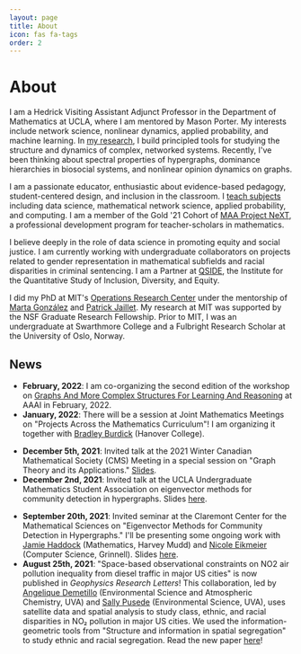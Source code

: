 ```yaml
---
layout: page
title: About
icon: fas fa-tags
order: 2
---
```


# About

I am a Hedrick Visiting Assistant Adjunct Professor in the Department of Mathematics at UCLA, where I am mentored by Mason Porter. My interests include network science, nonlinear dynamics, applied probability, and machine learning. In [my research](/research), I build principled tools for studying the structure and dynamics of complex, networked systems. Recently, I've been thinking about spectral properties of hypergraphs, dominance hierarchies in biosocial systems, and nonlinear opinion dynamics on graphs. 

I am a passionate educator, enthusiastic about evidence-based pedagogy, student-centered design, and inclusion in the classroom. I [teach subjects](/teaching) including data science, mathematical network science, applied probability, and computing.  I am a member of the Gold '21 Cohort of [MAA Project NeXT](https://www.maa.org/programs-and-communities/professional-development/project-next), a professional development program for teacher-scholars in mathematics. 

I believe deeply in the role of data science in promoting equity and social justice.  I am currently working with undergraduate collaborators on projects related to gender representation in mathematical subfields and racial disparities in criminal sentencing. I am a Partner at [QSIDE](https://qsideinstitute.org/), the Institute for the Quantitative Study of Inclusion, Diversity, and Equity. 

I did my PhD at MIT's [Operations Research Center](https://www.mit.edu/~orc/) under the mentorship of [Marta González](https://ced.berkeley.edu/ced/faculty-staff/marta-gonzalez) and [Patrick Jaillet](http://web.mit.edu/jaillet/www/). My research at MIT was supported by the NSF Graduate Research Fellowship. Prior to MIT, I was an undergraduate at Swarthmore College and a Fulbright Research Scholar at the University of Oslo, Norway. 

## News

- **February, 2022**: I am co-organizing the second edition of the workshop on [Graphs And More Complex Structures For Learning And Reasoning](https://sites.google.com/view/gclr2021/speakers) at AAAI in February, 2022. 
- **January, 2022**: There will be a session at Joint Mathematics Meetings on "Projects Across the Mathematics Curriculum"! I am organizing it together with [Bradley Burdick](https://sites.google.com/view/bradleylewisburdick) (Hanover College). 
<!-- - **January 24th, 2021**: Invited colloquium at Swarthmore College on eigenvector methods for hypergraph community detection. Slides [here](http://www.philchodrow.com/talks/swat-2022/#1).  -->
<!-- - **January 13th, 2021**: Invited colloquium at Wesleyan University on on generative approaches for hypergraph clustering. Slides [here](http://www.philchodrow.com/talks/wesleyan-2022/#1).  -->
- **December 5th, 2021**: Invited talk at the 2021 Winter Canadian Mathematical Society (CMS) Meeting in a special session on "Graph Theory and its Applications." [Slides](http://www.philchodrow.com/talks/hypergraph-spectral/CMS).
- **December 2nd, 2021**: Invited talk at the UCLA Undergraduate Mathematics Student Association on eigenvector methods for community detection in hypergraphs. Slides [here](http://www.philchodrow.com/talks/hypergraph-spectral/umsa#1).
<!-- - **November 18th, 2021**: Invited colloquium at Grinnell College on generative approaches for hypergraph clustering. Slides [here](http://www.philchodrow.com/talks/grinnell-2021). -->
- **September 20th, 2021**: Invited seminar at the Claremont Center for the Mathematical Sciences on "Eigenvector Methods for Community Detection in Hypergraphs." I'll be presenting some ongoing work with [Jamie Haddock](https://www.math.ucla.edu/~jhaddock/) (Mathematics, Harvey Mudd) and [Nicole Eikmeier](https://eikmeier.sites.grinnell.edu/) (Computer Science, Grinnell). Slides [here](http://www.philchodrow.com/talks/hypergraph-spectral/#1).
- **August 25th, 2021**: "Space-based observational constraints on NO2 air pollution inequality from diesel traffic in major US cities" is now published in *Geophysics Research Letters*! This collaboration, led by [Angelique Demetillo](https://maryangelique.com) (Environmental Science and Atmospheric Chemistry, UVA) and [Sally Pusede](https://pusede.evsc.virginia.edu) (Environmental Science, UVA), uses satellite data and spatial analysis to study class, ethnic, and racial disparities in NO₂ pollution in major US cities. We used the information-geometric tools from "Structure and information in spatial segregation" to study ethnic and racial segregation. Read the new paper [here](https://agupubs.onlinelibrary.wiley.com/doi/10.1029/2021GL094333)!
